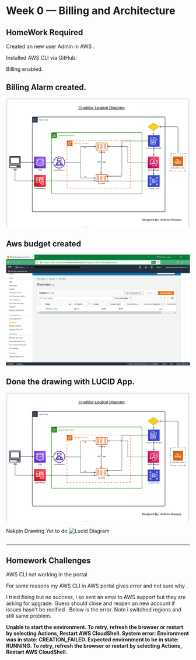 # Week 0 — Billing and Architecture

## HomeWork Required 

Created an new user Admin in AWS .

Installed AWS CLI via GitHub.

Billing enabled.

## Billing Alarm created.

![Alarm](images/Crudder%20Diagraam.png)

## Aws budget created 

![AWS Budget](images/Budget.png)

## Done the drawing with LUCID App.
   
![Lucid Diagram](images/Crudder%20Diagraam.png)
   

Nakpin Drawing 
Yet to do
![Lucid Diagram](images)

## 
-----------------------------------------------------------------------------------------------------------------------------------------------------------------------


## Homework Challenges 
AWS CLI not working in the portal

For some reasons my AWS CLI in AWS portal gives error and not sure why .

I tried fixing but no success, i so sent an emai to AWS support but they are asking for upgrade. Guess should close and reopen an new account if issues hasn't be recified . Below is the error. Note i switched regions and still same problem.

**Unable to start the environment. To retry, refresh the browser or restart by selecting Actions, Restart AWS CloudShell. System error: Environment was in state: CREATION_FAILED. Expected environment to be in state: RUNNING. To retry, refresh the browser or restart by selecting Actions, Restart AWS CloudShell.**

